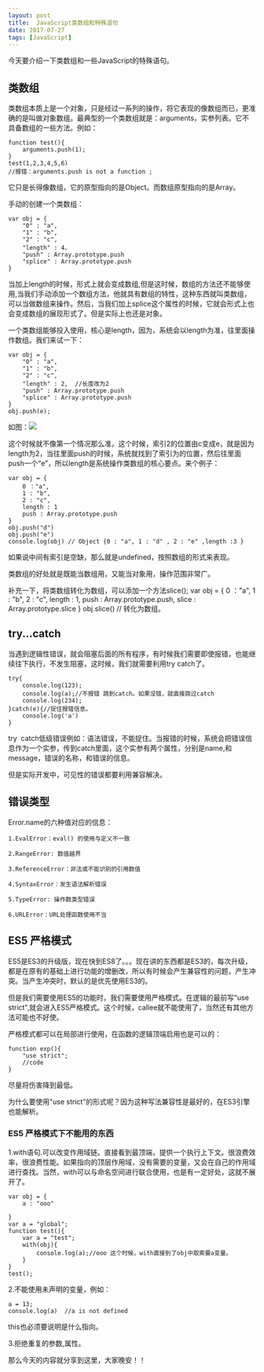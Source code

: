 ```yaml
---
layout: post
title:  JavaScript类数组和特殊语句
date: 2017-07-27
tags: [JavaScript]
---
```


今天要介绍一下类数组和一些JavaScript的特殊语句。

## 类数组

类数组本质上是一个对象，只是经过一系列的操作，将它表现的像数组而已，更准确的是叫做对象数组。最典型的一个类数组就是：arguments，实参列表。它不具备数组的一些方法。例如：

	function test(){
		arguments.push(1);
	}
	test(1,2,3,4,5,6)
	//报错：arguments.push is not a function ;
	
它只是长得像数组，它的原型指向的是Object。而数组原型指向的是Array。

手动的创建一个类数组：
	
	var obj = {
		"0" : "a",
		"1" : "b",
		"2" : "c",
		"length" : 4，
		"push" : Array.prototype.push	
		"splice" : Array.prototype.push	
	}

当加上length的时候，形式上就会变成数组,但是这时候，数组的方法还不能够使用,当我们手动添加一个数组方法，他就具有数组的特性，这种东西就叫类数组，可以当做数组来操作。然后，当我们加上splice这个属性的时候，它就会形式上也会变成数组的展现形式了。但是实际上也还是对象。

一个类数组能够投入使用，核心是length，因为，系统会以length为准，往里面操作数组。我们来试一下：

	
	var obj = {
		"0" : "a",
		"1" : "b",
		"2" : "c",
		"length" : 2,  //长度改为2
		"push" : Array.prototype.push	
		"splice" : Array.prototype.push	
	}
	obj.push(e);

如图：<img src="https://ojlty2hua.qnssl.com/image-1501168174768-YmxvZzYuUE5H.PNG?imageView2/1/w/200/h/200/q/75|imageslim">

这个时候就不像第一个情况那么准，这个时候，索引2的位置由c变成e，就是因为length为2，当往里面push的时候，系统就找到了索引为的位置，然后往里面push一个“e”，所以length是系统操作类数组的核心要点。来个例子：

	var obj = { 
		0 ："a",
		1 : "b",
		2 : "c",
		length : 1
		push : Array.prototype.push
	}
	obj.push("d")
	obj.push("e")
	console.log(obj) // Object {0 : "a", 1 : "d" , 2 : "e" ,length :3 }
	
如果说中间有索引是空缺，那么就是undefined，按照数组的形式来表现。

类数组的好处就是既能当数组用，又能当对象用，操作范围非常广。

补充一下，将类数组转化为数组，可以添加一个方法slice();
	var obj = { 
		0 ："a",
		1 : "b",
		2 : "c",
		length : 1,
		push : Array.prototype.push,
		slice : Array.prototype.slice
	}
	obj.slice()  // 转化为数组。


## try...catch 

当遇到逻辑性错误，就会阻塞后面的所有程序，有时候我们需要即使报错，也能继续往下执行，不发生阻塞，这时候，我们就需要利用try catch了。

	try{
		console.log(123);
		console.log(a);//不报错 跳到catch。如果没错，就直接跳过catch
		console.log(234);
	}catch(e){//捉住报错信息。
		console.log('a')
	}

try  catch低级错误例如：语法错误，不能捉住。当报错的时候，系统会把错误信息作为一个实参，传到catch里面，这个实参有两个属性，分别是name,和message，错误的名称，和错误的信息。

但是实际开发中，可见性的错误都要利用兼容解决。

## 错误类型

Error.name的六种值对应的信息：
	
	1.EvalError：eval() 的使用与定义不一致
	
	2.RangeError: 数值越界
	
	3.ReferenceError：非法或不能识别的引用数值
	
	4.SyntaxError：发生语法解析错误
	
	5.TypeError: 操作数类型错误
	
	6.URLError：URL处理函数使用不当

## ES5 严格模式 

ES5是ES3的升级版，现在快到ES8了。。。现在讲的东西都是ES3的，每次升级，都是在原有的基础上进行功能的增删改，所以有时候会产生兼容性的问题，产生冲突。当产生冲突时，默认的是优先使用ES3的。

但是我们需要使用ES5的功能时，我们需要使用严格模式。在逻辑的最前写"use strict",就会进入ES5严格模式。这个时候，callee就不能使用了，当然还有其他方法可能也不好使。

严格模式都可以在局部进行使用，在函数的逻辑顶端启用也是可以的：

	function exp(){
		"use strict";
		//code
	}

尽量将伤害降到最低。

为什么要使用"use strict"的形式呢？因为这种写法兼容性是最好的，在ES3引擎也能解析。

### ES5 严格模式下不能用的东西

1.with语句.可以改变作用域链。直接看到最顶端，提供一个执行上下文。很浪费效率，很浪费性能。如果指向的顶层作用域，没有需要的变量，又会在自己的作用域进行查找。当然，with可以与命名空间进行联合使用，也是有一定好处，这就不展开了。
	
	var obj = {
		a : "ooo"
		
	}
	var a = "global";
	function test(){
		var a = "test";
		with(obj){
			console.log(a);//ooo 这个时候，with直接到了obj中取索要a变量。
		}
	}
	test();

2.不能使用未声明的变量，例如：

	a = 13;
	console.log(a)  //a is not defined

this也必须要说明是什么指向。

3.拒绝重复的参数,属性。


那么今天的内容就分享到这里，大家晚安！！
